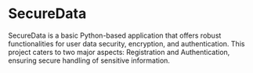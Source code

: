 # SecureData
SecureData is a basic Python-based application that offers robust functionalities for user data security, encryption, and authentication. This project caters to two major aspects: Registration and Authentication, ensuring secure handling of sensitive information.
